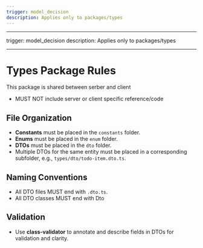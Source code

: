```yaml
---
trigger: model_decision
description: Applies only to packages/types
---
```


---

trigger: model_decision
description: Applies only to packages/types

---

# Types Package Rules


This package is shared between serber and client
- MUST NOT include server or client specific reference/code

## File Organization

- **Constants** must be placed in the `constants` folder.
- **Enums** must be placed in the `enum` folder.
- **DTOs** must be placed in the `dto` folder.
- Multiple DTOs for the same entity must be placed in a corresponding subfolder, e.g., `types/dto/todo-item.dto.ts`.

## Naming Conventions

- All DTO files MUST end with `.dto.ts`.
- All DTO classes MUST end with Dto

## Validation

- Use **class-validator** to annotate and describe fields in DTOs for validation and clarity.